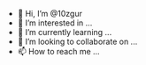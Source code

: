 - 👋 Hi, I’m @10zgur
- 👀 I’m interested in ...
- 🌱 I’m currently learning ...
- 💞️ I’m looking to collaborate on ...
- 📫 How to reach me ...

<!---
10zgur/10zgur is a ✨ special ✨ repository because its `README.md` (this file) appears on your GitHub profile.
You can click the Preview link to take a look at your changes.
--->
